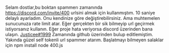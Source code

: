 Selam dostlar,bu boktan spammerı zamanında https://discord.com/invite/400 urlsini almak için kullanmıştım.
10 saniye delaylı ayarladım.
Onu kendinize göre değiştirebilirsiniz.
Ama muhtemelen sunucunuza rate limit atar.
Eğer gerçekten bir sik bilmeyip url geçirmek istiyorsanız kullanın.
Eğer proje hata veriyorsa discord üzerinden bana ulaşın.
[Justicee#1999](https://discordapp.com/users/1013610040692834336)
Zamanında github üzerinden bulup editlemiştim.
Yakında güzel self tokenli url spammer atarım.
Başlatmayı bilmeyen salaklar için
npm install
node 400.js
